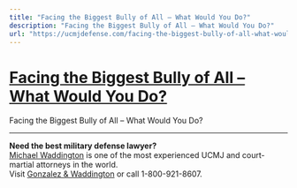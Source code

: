 ```yaml
---
title: "Facing the Biggest Bully of All – What Would You Do?"
description: "Facing the Biggest Bully of All – What Would You Do?"
url: "https://ucmjdefense.com/facing-the-biggest-bully-of-all-what-would-you-do.html"
---
```


# [Facing the Biggest Bully of All – What Would You Do?](https://ucmjdefense.com/facing-the-biggest-bully-of-all-what-would-you-do.html)

Facing the Biggest Bully of All – What Would You Do?

---

**Need the best military defense lawyer?**  
[Michael Waddington](https://ucmjdefense.com/attorneys/michael-stewart-waddington-partner.html) is one of the most experienced UCMJ and court-martial attorneys in the world.  
Visit [Gonzalez & Waddington](https://ucmjdefense.com) or call 1-800-921-8607.
